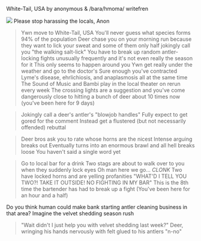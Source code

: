 White-Tail, USA by anonymous & /bara/hmoma/ writefren

![](https://desu-usergeneratedcontent.xyz/trash/image/1659/35/1659357357253.png)
Please stop harassing the locals, Anon

>Ywn move to White-Tail, USA
>You'll never guess what species forms 94% of the population
>Deer chase you on your morning run because they want to lick your sweat and some of them only half jokingly call you "the walking salt-lick"
>You have to break up random antler-locking fights unusually frequently and it's not even really the season for it
>This only seems to happen around you
>Ywn get really under the weather and go to the doctor's
>Sure enough you've contracted Lyme's disease, ehrlichiosis, and anaplasmosis all at the same time
>The Sound of Music and Bambi play in the local theater on rerun every week
>The crossing lights are a suggestion and you've come dangerously close to hitting a bunch of deer about 10 times now (you've been here for 9 days)

>Jokingly call a deer's antler's "blowjob handles"
>Fully expect to get gored for the comment
>Instead get a flustered (but not necessarily offended) rebuttal

>Deer bros ask you to rate whose horns are the nicest
>Intense arguing breaks out
>Eventually turns into an enormous brawl and all hell breaks loose
>You haven't said a single word yet

>Go to local bar for a drink
>Two stags are about to walk over to you when they suddenly lock eyes
>Oh man here we go...
>*CLONK*
>Two have locked horns and are yelling profanities
>"WHAT'D I TELL YOU TWO?! TAKE IT OUTSIDE! NO FIGHTING IN MY BAR"
>This is the 8th time the bartender has had to break up a fight (You've been here for an hour and a half)

Do you think human could make bank starting antler cleaning business in that area?
Imagine the velvet shedding season rush

>"Wait didn't I just help you with velvet shedding last week?"
>Deer, wringing his hands nervously with felt glued to his antlers
>"n-no"
